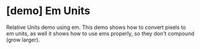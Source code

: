 # [demo] Em Units

Relative Units demo using em. This demo shows how to convert pixels to em units, as well it shows how to use ems properly, so they don't compound (grow larger). 
